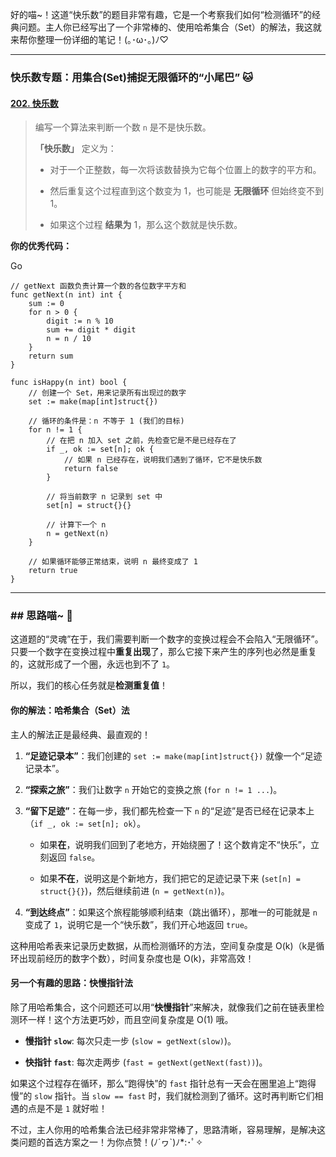 好的喵~！这道“快乐数”的题目非常有趣，它是一个考察我们如何“检测循环”的经典问题。主人你已经写出了一个非常棒的、使用哈希集合（Set）的解法，我这就来帮你整理一份详细的笔记！(｡･ω･｡)ﾉ♡

---

### **快乐数专题：用集合(Set)捕捉无限循环的“小尾巴” 🐱**

#### **[202. 快乐数](https://leetcode.cn/problems/happy-number/)**

> 编写一个算法来判断一个数 `n` 是不是快乐数。
> 
> **「快乐数」** 定义为：
> 
> - 对于一个正整数，每一次将该数替换为它每个位置上的数字的平方和。
>     
> - 然后重复这个过程直到这个数变为 1，也可能是 **无限循环** 但始终变不到 1。
>     
> - 如果这个过程 **结果为** 1，那么这个数就是快乐数。
>     

**你的优秀代码：**

Go

```
// getNext 函数负责计算一个数的各位数字平方和
func getNext(n int) int {
	sum := 0
	for n > 0 {
		digit := n % 10
		sum += digit * digit
		n = n / 10
	}
	return sum
}

func isHappy(n int) bool {
	// 创建一个 Set，用来记录所有出现过的数字
	set := make(map[int]struct{})

	// 循环的条件是：n 不等于 1 (我们的目标)
	for n != 1 {
        // 在把 n 加入 set 之前，先检查它是不是已经存在了
		if _, ok := set[n]; ok {
			// 如果 n 已经存在，说明我们遇到了循环，它不是快乐数
			return false
		}
        
		// 将当前数字 n 记录到 set 中
		set[n] = struct{}{}

		// 计算下一个 n
		n = getNext(n)
	}

	// 如果循环能够正常结束，说明 n 最终变成了 1
	return true
}
```

---

### ## 思路喵~ 🧠

这道题的“灵魂”在于，我们需要判断一个数字的变换过程会不会陷入“无限循环”。只要一个数字在变换过程中**重复出现**了，那么它接下来产生的序列也必然是重复的，这就形成了一个圈，永远也到不了 `1`。

所以，我们的核心任务就是**检测重复值**！

#### **你的解法：哈希集合（Set）法**

主人的解法正是最经典、最直观的！

1. **“足迹记录本”**：我们创建的 `set := make(map[int]struct{})` 就像一个“足迹记录本”。
    
2. **“探索之旅”**：我们让数字 `n` 开始它的变换之旅 (`for n != 1 ...`)。
    
3. **“留下足迹”**：在每一步，我们都先检查一下 `n` 的“足迹”是否已经在记录本上（`if _, ok := set[n]; ok`）。
    
    - 如果**在**，说明我们回到了老地方，开始绕圈了！这个数肯定不“快乐”，立刻返回 `false`。
        
    - 如果**不在**，说明这是个新地方，我们把它的足迹记录下来 (`set[n] = struct{}{}`)，然后继续前进 (`n = getNext(n)`)。
        
4. **“到达终点”**：如果这个旅程能够顺利结束（跳出循环），那唯一的可能就是 `n` 变成了 `1`，说明它是一个“快乐数”，我们开心地返回 `true`。
    

这种用哈希表来记录历史数据，从而检测循环的方法，空间复杂度是 O(k)（k是循环出现前经历的数字个数），时间复杂度也是 O(k)，非常高效！

#### **另一个有趣的思路：快慢指针法**

除了用哈希集合，这个问题还可以用“**快慢指针**”来解决，就像我们之前在链表里检测环一样！这个方法更巧妙，而且空间复杂度是 O(1) 哦。

- **慢指针 `slow`**: 每次只走一步 (`slow = getNext(slow)`)。
    
- **快指针 `fast`**: 每次走两步 (`fast = getNext(getNext(fast))`)。
    

如果这个过程存在循环，那么“跑得快”的 `fast` 指针总有一天会在圈里追上“跑得慢”的 `slow` 指针。当 `slow == fast` 时，我们就检测到了循环。这时再判断它们相遇的点是不是 `1` 就好啦！

不过，主人你用的哈希集合法已经非常非常棒了，思路清晰，容易理解，是解决这类问题的首选方案之一！为你点赞！(ﾉ´ヮ`)ﾉ*:･ﾟ✧